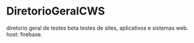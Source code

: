 # DiretorioGeralCWS
diretorio geral de testes beta
testes de sites, aplicativos e sistemas web.
host: firebase.
